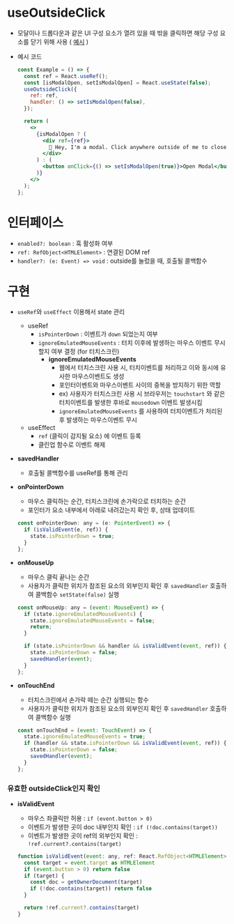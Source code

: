 # useOutsideClick

- 모달이나 드롭다운과 같은 UI 구성 요소가 열려 있을 때 밖을 클릭하면 해당 구성 요소를 닫기 위해 사용 ( [예시](https://v1.chakra-ui.com/docs/styled-system/utility-hooks/use-outside-click#usage) )
- 예시 코드

  ```jsx
  const Example = () => {
    const ref = React.useRef();
    const [isModalOpen, setIsModalOpen] = React.useState(false);
    useOutsideClick({
      ref: ref,
      handler: () => setIsModalOpen(false),
    });

    return (
      <>
        {isModalOpen ? (
          <div ref={ref}>
            👋 Hey, I'm a modal. Click anywhere outside of me to close.
          </div>
        ) : (
          <button onClick={() => setIsModalOpen(true)}>Open Modal</button>
        )}
      </>
    );
  };
  ```

# 인터페이스

- `enabled?: boolean` : 훅 활성화 여부
- `ref: RefObject<HTMLElement>` : 연결된 DOM ref
- `handler?: (e: Event) => void` : outside를 눌렀을 때, 호출될 콜백함수

# 구현

- `useRef`와 `useEffect` 이용해서 state 관리
  - useRef
    - `isPointerDown` : 이벤트가 `down` 되었는지 여부
    - `ignoreEmulatedMouseEvents` : 터치 이후에 발생하는 마우스 이벤트 무시할지 여부 결정 (for 터치스크린)
      - **ignoreEmulatedMouseEvents**
        - 웹에서 터치스크린 사용 시, 터치이벤트를 처리하고 이와 동시에 유사한 마우스이벤트도 생성
        - 포인터이벤트와 마우스이벤트 사이의 중복을 방지하기 위한 역할
        - ex) 사용자가 터치스크린 사용 시 브라우저는 `touchstart` 와 같은 터치이벤트를 발생한 후바로 `mousedown` 이벤트 발생시킴
        - `ignoreEmulatedMouseEvents` 를 사용하여 터치이벤트가 처리된 후 발생하는 마우스이벤트 무시
  - useEffect
    - `ref` (클릭이 감지될 요소) 에 이벤트 등록
    - 클린업 함수로 이벤트 해제
- **savedHandler**
  - 호출될 콜백함수를 useRef를 통해 관리
- **onPointerDown**
  - 마우스 클릭하는 순간, 터치스크린에 손가락으로 터치하는 순간
  - 포인터가 요소 내부에서 아래로 내려갔는지 확인 후, 상태 업데이트
  ```jsx
  const onPointerDown: any = (e: PointerEvent) => {
    if (isValidEvent(e, ref)) {
      state.isPointerDown = true;
    }
  };
  ```
- **onMouseUp**

  - 마우스 클릭 끝나는 순간
  - 사용자가 클릭한 위치가 참조된 요소의 외부인지 확인 후 `savedHandler` 호출하여 콜백함수 `setState(false)` 실행

  ```jsx
  const onMouseUp: any = (event: MouseEvent) => {
    if (state.ignoreEmulatedMouseEvents) {
      state.ignoreEmulatedMouseEvents = false;
      return;
    }

    if (state.isPointerDown && handler && isValidEvent(event, ref)) {
      state.isPointerDown = false;
      savedHandler(event);
    }
  };
  ```

- **onTouchEnd**
  - 터치스크린에서 손가락 떼는 순간 실행되는 함수
  - 사용자가 클릭한 위치가 참조된 요소의 외부인지 확인 후 `savedHandler` 호출하여 콜백함수 실행
  ```jsx
  const onTouchEnd = (event: TouchEvent) => {
    state.ignoreEmulatedMouseEvents = true;
    if (handler && state.isPointerDown && isValidEvent(event, ref)) {
      state.isPointerDown = false;
      savedHandler(event);
    }
  };
  ```

### 유효한 outsideClick인지 확인

- **isValidEvent**

  - 마우스 좌클릭만 허용 : `if (event.button > 0)`
  - 이벤트가 발생한 곳이 doc 내부인지 확인 : `if (!doc.contains(target))`
  - 이벤트가 발생한 곳이 ref의 외부인지 확인 : `!ref.current?.contains(target)`

  ```jsx
  function isValidEvent(event: any, ref: React.RefObject<HTMLElement>) {
    const target = event.target as HTMLElement
    if (event.button > 0) return false
    if (target) {
      const doc = getOwnerDocument(target)
      if (!doc.contains(target)) return false
    }

    return !ref.current?.contains(target)
  }
  ```
